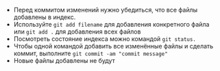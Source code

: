 * Перед коммитом изменений нужно убедиться, что все файлы добавлены в индекс.
* Используйте `git add filename` для добавления конкретного файла или `git add .` для добавления всех файлов
* Посмотреть состояние индекса можно командой `git status.`
* Чтобы одной командой добавить все изменённые файлы и сделать коммит, выполните `git commit -am "commit message"`
* Новые файлы добавлены не будут
